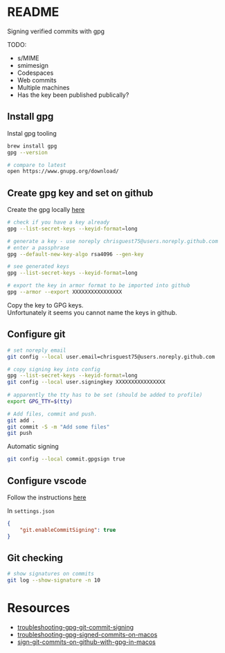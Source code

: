 # README
Signing verified commits with gpg

TODO:
* s/MIME
* smimesign
* Codespaces 
* Web commits
* Multiple machines
* Has the key been published publically? 

## Install gpg
Instal gpg tooling
```sh
brew install gpg            
gpg --version       

# compare to latest
open https://www.gnupg.org/download/
```

## Create gpg key and set on github
Create the gpg locally [here](https://docs.github.com/en/authentication/managing-commit-signature-verification/generating-a-new-gpg-key)

```sh
# check if you have a key already
gpg --list-secret-keys --keyid-format=long  

# generate a key - use noreply chrisguest75@users.noreply.github.com
# enter a passphrase
gpg --default-new-key-algo rsa4096 --gen-key

# see generated keys
gpg --list-secret-keys --keyid-format=long  

# export the key in armor format to be imported into github
gpg --armor --export XXXXXXXXXXXXXXXX
```

Copy the key to GPG keys.  
Unfortunately it seems you cannot name the keys in github.  

## Configure git 
```sh
# set noreply email
git config --local user.email=chrisguest75@users.noreply.github.com

# copy signing key into config 
gpg --list-secret-keys --keyid-format=long  
git config --local user.signingkey XXXXXXXXXXXXXXXX 
    
# apparently the tty has to be set (should be added to profile)
export GPG_TTY=$(tty)        

# Add files, commit and push.  
git add .
git commit -S -m "Add some files" 
git push 
```

Automatic signing 
```sh
git config --local commit.gpgsign true    
```


## Configure vscode
Follow the instructions [here](https://dev.to/devmount/signed-git-commits-in-vs-code-36do)

In `settings.json`
```json
{
    "git.enableCommitSigning": true
}
```

## Git checking 
```sh
# show signatures on commits 
git log --show-signature -n 10
```



# Resources 
* [troubleshooting-gpg-git-commit-signing](https://juliansimioni.com/blog/troubleshooting-gpg-git-commit-signing/)
* [troubleshooting-gpg-signed-commits-on-macos](https://thecesrom.dev/2021/01/27/troubleshooting-gpg-signed-commits-on-macos/)
* [sign-git-commits-on-github-with-gpg-in-macos](https://samuelsson.dev/sign-git-commits-on-github-with-gpg-in-macos/)

